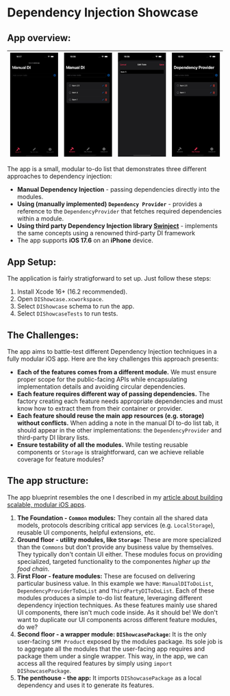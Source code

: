 # Dependency Injection Showcase

## App overview:

| ![](Resources/di-showcase.gif) | ![](Resources/di-showcase1.png) | ![](Resources/di-showcase2.png) | ![](Resources/di-showcase3.png) |
| ------------------------------ | ------------------------------- | ------------------------------- | ------------------------------- |

The app is a small, modular to-do list that demonstrates three different approaches to dependency injection:

- **Manual Dependency Injection** - passing dependencies directly into the modules.
- **Using (manually implemented) `Dependency Provider`** - provides a reference to the `DependencyProvider` that fetches required dependencies within a module.
- **Using third party Dependency Injection library [Swinject](https://github.com/Swinject/Swinject)** - implements the same concepts using a renowned third-party DI framework
- The app supports **iOS 17.6** on an **iPhone** device.

## App Setup:

The application is fairly stratigforward to set up.
Just follow these steps:

1. Install Xcode 16+ (16.2 recommended).
2. Open `DIShowcase.xcworkspace`.
3. Select `DIShowcase` schema to run the app.
4. Select `DIShowcaseTests` to run tests.

## The Challenges:

The app aims to battle-test different Dependency Injection techniques in a fully modular iOS app. Here are the key challenges this approach presents:

- **Each of the features comes from a different module.** 
  We must ensure proper scope for the public-facing APIs while encapsulating implementation details and avoiding circular dependencies.
- **Each feature requires different way of passing dependencies.** 
  The factory creating each feature needs appropriate dependencies and must know how to extract them from their container or provider.
- **Each feature should reuse the main app resources (e.g. storage) without conflicts.** 
  When adding a note in the manual DI to-do list tab, it should appear in the other implementations: the `DependencyProvider` and third-party DI library lists.
- **Ensure testability of all the modules.** 
  While testing reusable components or `Storage` is straightforward, can we achieve reliable coverage for feature modules?

## The app structure:

The app blueprint resembles the one I described in my [article about building scalable, modular iOS apps](https://swiftandmemes.com/how-to-build-a-robust-and-scalable-modular-ios-app/).

1. **The Foundation - `Common` modules:**
   They contain all the shared data models, protocols describing critical app services (e.g. `LocalStorage`), reusable UI components, helpful extensions, etc.
2. **Ground floor - utility modules, like `Storage`:**
   These are more specialized than the `Commons` but don't provide any business value by themselves. They typically don't contain UI either. These modules focus on providing specialized, targeted functionality to the componentes *higher up the food chain*.
3. **First Floor - feature modules:**
   These are focused on delivering particular business value. In this example we have: `ManualDIToDoList`, `DependencyProviderToDoList` and `ThirdPartyDIToDoList`. Each of these modules produces a simple to-do list feature, leveraging different dependency injection techniques. As these features mainly use shared UI components, there isn't much code inside. As it should be! We don't want to duplicate our UI components across different feature modules, do we?
4. **Second floor - a wrapper module: `DIShowcasePackage`:** 
   It is the only user-facing `SPM Product` exposed by the modules package. Its sole job is to aggregate all the modules that the user-facing app requires and package them under a single wrapper. This way, in the app, we can access all the required features by simply using `import DIShowcasePackage`.
5. **The penthouse - the app:** 
   It imports `DIShowcasePackage` as a local dependency and uses it to generate its features.
